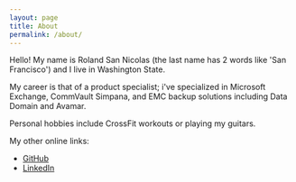 ```yaml
---
layout: page
title: About
permalink: /about/
---
```

Hello! My name is Roland San Nicolas (the last name has 2 words like 'San Francisco') and I live in Washington State.


My career is that of a product specialist; i've specialized in Microsoft Exchange, CommVault Simpana, and EMC backup solutions including Data Domain and Avamar.


Personal hobbies include CrossFit workouts or playing my guitars.

My other online links:
* [GitHub](http://github.com/rdsannicolas)
* [LinkedIn](http://www.linkedin.com/in/roland-d-san-nicolas)
